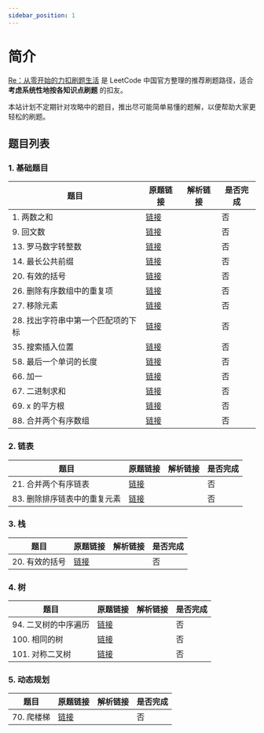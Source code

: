 ```yaml
---
sidebar_position: 1
---
```


# 简介

[Re：从零开始的力扣刷题生活](https://leetcode.cn/circle/discuss/E3yavq/) 是 LeetCode 中国官方整理的推荐刷题路径，适合 **考虑系统性地按各知识点刷题** 的扣友。

本站计划不定期针对攻略中的题目，推出尽可能简单易懂的题解，以便帮助大家更轻松的刷题。

## 题目列表

### 1. 基础题目

| 题目 | 原题链接 | 解析链接 | 是否完成 |
|------|---------|---------|---------|
| 1. 两数之和 | [链接](https://leetcode.cn/problems/two-sum/) | | 否 |
| 9. 回文数 | [链接](https://leetcode.cn/problems/palindrome-number/) | | 否 |
| 13. 罗马数字转整数 | [链接](https://leetcode.cn/problems/roman-to-integer/) | | 否 |
| 14. 最长公共前缀 | [链接](https://leetcode.cn/problems/longest-common-prefix/) | | 否 |
| 20. 有效的括号 | [链接](https://leetcode.cn/problems/valid-parentheses/) | | 否 |
| 26. 删除有序数组中的重复项 | [链接](https://leetcode.cn/problems/remove-duplicates-from-sorted-array/) | | 否 |
| 27. 移除元素 | [链接](https://leetcode.cn/problems/remove-element/) | | 否 |
| 28. 找出字符串中第一个匹配项的下标 | [链接](https://leetcode.cn/problems/find-the-index-of-the-first-occurrence-in-a-string/) | | 否 |
| 35. 搜索插入位置 | [链接](https://leetcode.cn/problems/search-insert-position/) | | 否 |
| 58. 最后一个单词的长度 | [链接](https://leetcode.cn/problems/length-of-last-word/) | | 否 |
| 66. 加一 | [链接](https://leetcode.cn/problems/plus-one/) | | 否 |
| 67. 二进制求和 | [链接](https://leetcode.cn/problems/add-binary/) | | 否 |
| 69. x 的平方根 | [链接](https://leetcode.cn/problems/sqrtx/) | | 否 |
| 88. 合并两个有序数组 | [链接](https://leetcode.cn/problems/merge-sorted-array/) | | 否 |

### 2. 链表

| 题目 | 原题链接 | 解析链接 | 是否完成 |
|------|---------|---------|---------|
| 21. 合并两个有序链表 | [链接](https://leetcode.cn/problems/merge-two-sorted-lists/) | | 否 |
| 83. 删除排序链表中的重复元素 | [链接](https://leetcode.cn/problems/remove-duplicates-from-sorted-list/) | | 否 |

### 3. 栈

| 题目 | 原题链接 | 解析链接 | 是否完成 |
|------|---------|---------|---------|
| 20. 有效的括号 | [链接](https://leetcode.cn/problems/valid-parentheses/) | | 否 |

### 4. 树

| 题目 | 原题链接 | 解析链接 | 是否完成 |
|------|---------|---------|---------|
| 94. 二叉树的中序遍历 | [链接](https://leetcode.cn/problems/binary-tree-inorder-traversal/) | | 否 |
| 100. 相同的树 | [链接](https://leetcode.cn/problems/same-tree/) | | 否 |
| 101. 对称二叉树 | [链接](https://leetcode.cn/problems/symmetric-tree/) | | 否 |

### 5. 动态规划

| 题目 | 原题链接 | 解析链接 | 是否完成 |
|------|---------|---------|---------|
| 70. 爬楼梯 | [链接](https://leetcode.cn/problems/climbing-stairs/) | | 否 |
